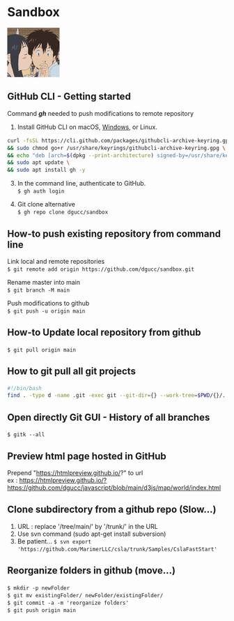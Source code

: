 # Sandbox

![Avatar](https://github.com/dgucc/sandbox/blob/main/tips/images/avatar.gif)  

## GitHub CLI - Getting started

Command ***gh*** needed to push modifications to remote repository
1. Install GitHub CLI on macOS, [Windows](https://github.com/cli/cli/releases/download/v2.11.3/gh_2.11.3_windows_amd64.msi), or Linux.  

```bash
curl -fsSL https://cli.github.com/packages/githubcli-archive-keyring.gpg | sudo dd of=/usr/share/keyrings/githubcli-archive-keyring.gpg \
&& sudo chmod go+r /usr/share/keyrings/githubcli-archive-keyring.gpg \
&& echo "deb [arch=$(dpkg --print-architecture) signed-by=/usr/share/keyrings/githubcli-archive-keyring.gpg] https://cli.github.com/packages stable main" | sudo tee /etc/apt/sources.list.d/github-cli.list > /dev/null \
&& sudo apt update \
&& sudo apt install gh -y
```

3. In the command line, authenticate to GitHub.  
`$ gh auth login` 

3. Git clone alternative  
`$ gh repo clone dgucc/sandbox` 


## How-to push existing repository from command line   
Link local and remote repositories  
`$ git remote add origin https://github.com/dgucc/sandbox.git`  

Rename master into main  
`$ git branch -M main`  

Push modifications to github  
`$ git push -u origin main`

## How-to Update local repository from github  
`$ git pull origin main`  

## How to git pull all git projects
```bash
#!/bin/bash
find . -type d -name .git -exec git --git-dir={} --work-tree=$PWD/{}/.. pull origin main \;
```

## Open directly Git GUI - History of all branches  
`$ gitk --all`  

## Preview html page hosted in GitHub
Prepend "https://htmlpreview.github.io/?"  to url  
ex : https://htmlpreview.github.io/?https://github.com/dgucc/javascript/blob/main/d3js/map/world/index.html    

## Clone subdirectory from a github repo (Slow...)
1. URL : replace '/tree/main/' by '/trunk/' in the URL
2. Use svn command (sudo apt-get install subversion)  
3. Be patient...
`$ svn export 'https://github.com/MarimerLLC/csla/trunk/Samples/CslaFastStart'`  

## Reorganize folders in github (move...)  
`$ mkdir -p newFolder`  
`$ git mv existingFolder/ newFolder/existingFolder/`  
`$ git commit -a -m 'reorganize folders'`  
`$ git push origin main`  


